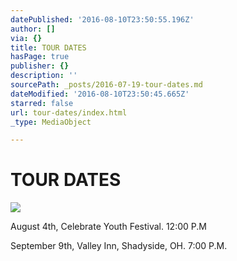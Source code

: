 ```yaml
---
datePublished: '2016-08-10T23:50:55.196Z'
author: []
via: {}
title: TOUR DATES
hasPage: true
publisher: {}
description: ''
sourcePath: _posts/2016-07-19-tour-dates.md
dateModified: '2016-08-10T23:50:45.665Z'
starred: false
url: tour-dates/index.html
_type: MediaObject

---
```

# TOUR DATES
![](https://the-grid-user-content.s3-us-west-2.amazonaws.com/f75b1fd9-efb6-4983-b03e-394eeadfd6e2.jpg)

August 4th, Celebrate Youth Festival. 12:00 P.M

September 9th, Valley Inn, Shadyside, OH. 7:00 P.M.